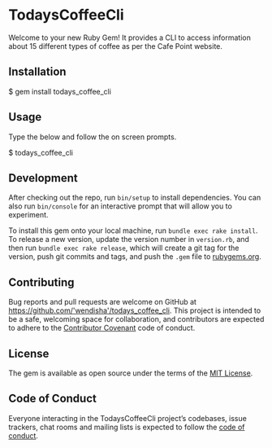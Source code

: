# TodaysCoffeeCli
Welcome to your new Ruby Gem! It provides a CLI to access information about 15 different types of coffee as per the Cafe Point website.

## Installation

$ gem install todays_coffee_cli

## Usage

Type the below and follow the on screen prompts.

$ todays_coffee_cli

## Development

After checking out the repo, run `bin/setup` to install dependencies. You can also run `bin/console` for an interactive prompt that will allow you to experiment.

To install this gem onto your local machine, run `bundle exec rake install`. To release a new version, update the version number in `version.rb`, and then run `bundle exec rake release`, which will create a git tag for the version, push git commits and tags, and push the `.gem` file to [rubygems.org](https://rubygems.org).

## Contributing

Bug reports and pull requests are welcome on GitHub at https://github.com/'wendisha'/todays_coffee_cli. This project is intended to be a safe, welcoming space for collaboration, and contributors are expected to adhere to the [Contributor Covenant](http://contributor-covenant.org) code of conduct.

## License

The gem is available as open source under the terms of the [MIT License](https://opensource.org/licenses/MIT).

## Code of Conduct

Everyone interacting in the TodaysCoffeeCli project’s codebases, issue trackers, chat rooms and mailing lists is expected to follow the [code of conduct](https://github.com/'wendisha'/todays_coffee_cli/blob/master/CODE_OF_CONDUCT.md).
